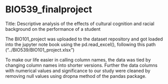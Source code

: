 # BIO539_finalproject

Title: Descriptive analysis of the effects of cultural cognition and racial background on the performance of a student

The BIO101_project was uploaded to the dataset repository and got loaded into the jupyter note book using the pd.read_excel(), following this path 
(“../BIO539/BIO101_project.xlsx”)

To make our life easier in calling column names, the data was tied by changing column names into shorter versions. 
Further the data columns with numerical values and significance to our study were cleaned by removing null values using dropna method of the pandas package. 
